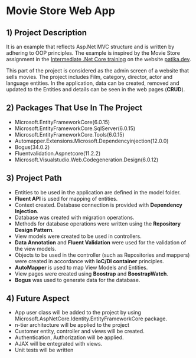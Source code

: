 # **Movie Store Web App**

## 1) Project Description

It is an example that reflects Asp.Net MVC structure and is written by adhering to OOP principles. 
The example is inspired by the Movie Store assignment in the [Intermediate .Net Core training](https://app.atika.dev/courses/net-core/19-project-1) on the website [patika.dev](patika.dev).

This part of the project is considered as the admin screen of a website that sells movies. The project includes Film, category, director, actor and language entities. In the application, data can be created, removed and updated to the Entities and details can be seen in the web pages (**CRUD**).

## 2) Packages That Use In The Project

- Microsoft.EntityFrameworkCore(6.0.15)
- Microsoft.EntityFrameworkCore.SqlServer(6.0.15)
- Microsoft.EntityFrameworkCore.Tools(6.0.15)
- Automapper.Extensions.Microsoft.Dependencyinjection(12.0.0)
- Bogus(34.0.2)
- Fluentvalidation.Aspnetcore(11.2.2)
- Microsoft.Visualstudio.Web.Codegeneration.Design(6.0.12)

## 3) Project Path

- Entities to be used in the application are defined in the model folder.
- **Fluent API** is used for mapping of entities.
- Context created. Database connection is provided with **Dependency Injection**.
- Database was created with migration operations.
- Methods for database operations were written using the **Repository Design Pattern**.
- View models were created to be used in controllers.
- **Data Annotation** and **Fluent Validation** were used for the validation of the view models.
- Objects to be used in the controller (such as Repositories and mappers) were created in accordance with **IoC/DI container** principles.
- **AutoMapper** is used to map View Models and Entities.
- View pages were created using **Boostrap** and **BoostrapWatch**.
- **Bogus** was used to generate data for the database.

## 4) Future Aspect

- App user class will be added to the project by using Microsoft.AspNetCore.Identity.EntityFrameworkCore package.
- n-tier architecture will be applied to the project
- Customer entity, controller and views will be created.
- Authentication, Authorization will be applied.
- AJAX will be entegrated with views.
- Unit tests will be written
